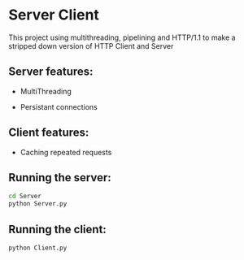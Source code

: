 # Server Client

This project using multithreading, pipelining and HTTP/1.1 to make a stripped down version of HTTP Client and Server

## Server features:

- MultiThreading

- Persistant connections

## Client features:

- Caching repeated requests

## Running the server:

```bash
cd Server
python Server.py
```

## Running the client:

```bash
python Client.py
```

